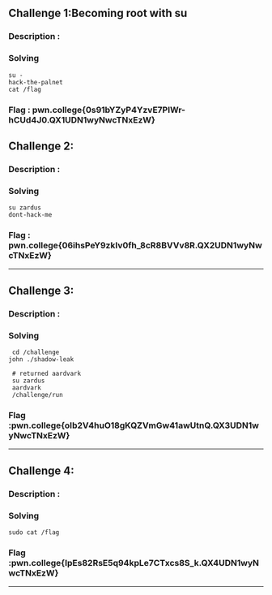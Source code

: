 ## Challenge 1:Becoming root with su
### Description :

### Solving
```
su -
hack-the-palnet
cat /flag
```
### Flag : pwn.college{0s91bYZyP4YzvE7PIWr-hCUd4J0.QX1UDN1wyNwcTNxEzW}
## Challenge 2:
### Description :

### Solving
```
su zardus
dont-hack-me
```
### Flag :  pwn.college{06ihsPeY9zkIv0fh_8cR8BVVv8R.QX2UDN1wyNwcTNxEzW}


---
## Challenge 3:
### Description :

### Solving
```
 cd /challenge
john ./shadow-leak

 # returned aardvark
 su zardus
 aardvark
 /challenge/run
```
### Flag :pwn.college{oIb2V4huO18gKQZVmGw41awUtnQ.QX3UDN1wyNwcTNxEzW}

---
## Challenge 4:
### Description :

### Solving
```
sudo cat /flag
```
### Flag :pwn.college{IpEs82RsE5q94kpLe7CTxcs8S_k.QX4UDN1wyNwcTNxEzW}

---